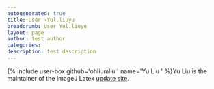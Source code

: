 ```yaml
---
autogenerated: true
title: User ›Yul.liuyu
breadcrumb: User Yul.liuyu
layout: page
author: test author
categories: 
description: test description
---
```


{% include user-box github='ohliumliu ' name='Yu Liu ' %}Yu Liu is the maintainer of the ImageJ Latex [update site](update_site "wikilink").
